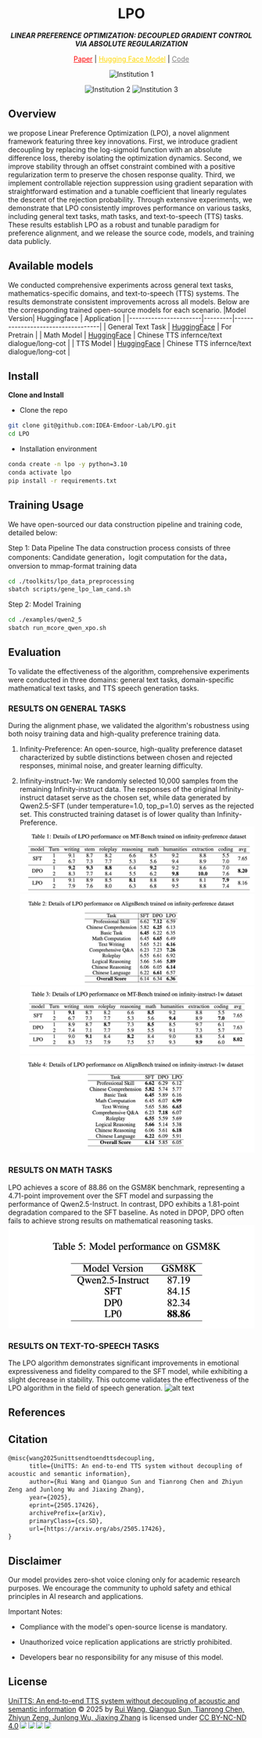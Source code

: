 <div align="center">
    <h1>
    LPO
    </h1>
    <p>
    <b><em>LINEAR PREFERENCE OPTIMIZATION: DECOUPLED GRADIENT CONTROL VIA ABSOLUTE REGULARIZATION</em></b>
   </p>
    <p>
    </p>
    </p>
    <a href="https" style="color:red">Paper</a> |  
    <a href="https://huggingface.co/IDEA-Emdoor/UniTTS-mixed-v0.1" style="color:#FFD700">Hugging Face Model</a>  |
    <a href="https://github.com/IDEA-Emdoor-Lab/LPO" style="color:gray">Code</a>
     <p>
        <img src="figure/idea_capture.png" alt="Institution 1" style="width: 200px; height: 60px;">
    </p>
     <p>
        <img src="figure/yidao_logo.png" alt="Institution 2" style="width: 200px; height: 60px;">
        <img src="figure/yijiayiban.png" alt="Institution 3" style="width: 200px; height: 60px;">
    </p>
</div>




## Overview

we propose Linear Preference Optimization (LPO), a novel alignment framework featuring three key innovations. First, we introduce gradient decoupling by replacing the log-sigmoid function with an absolute difference loss, thereby isolating the optimization dynamics. Second, we improve stability through an offset constraint combined with a positive regularization term to preserve the chosen response quality. Third, we implement controllable rejection suppression using gradient separation with straightforward estimation and a tunable coefficient that linearly regulates the descent of the rejection probability. Through extensive experiments, we demonstrate that LPO consistently improves performance on various tasks, including general text tasks, math tasks, and text-to-speech (TTS) tasks. These results establish LPO as a robust and tunable paradigm for preference alignment, and we release the source code, models, and training data publicly.


## Available models
We conducted comprehensive experiments across general text tasks, mathematics-specific domains, and text-to-speech (TTS) systems. The results demonstrate consistent improvements across all models. Below are the corresponding trained open-source models for each scenario.
|Model Version| Huggingface |  Application |
|-----------------------|---------|-----------------------------------|
| General Text Task | [HuggingFace](https://huggingface.co/IDEA-Emdoor/Qwen2.5-7B-ExtVocab) | For Pretrain |
| Math Model   | [HuggingFace](https://huggingface.co/IDEA-Emdoor/UniTTS-mixed-v0.1)   | Chinese TTS infernce/text dialogue/long-cot |
| TTS Model   | [HuggingFace](https://huggingface.co/IDEA-Emdoor/UniTTS-mixed-v0.1)   | Chinese TTS infernce/text dialogue/long-cot |

## Install
**Clone and Install**

- Clone the repo
``` sh
git clone git@github.com:IDEA-Emdoor-Lab/LPO.git
cd LPO
```

- Installation environment
``` sh
conda create -n lpo -y python=3.10
conda activate lpo
pip install -r requirements.txt
```


## Training Usage

We have open-sourced our data construction pipeline and training code, detailed below:

Step 1: Data Pipeline
The data construction process consists of three components: Candidate generation，logit computation for the data， onversion to mmap-format training data
``` sh
cd ./toolkits/lpo_data_preprocessing
sbatch scripts/gene_lpo_lam_cand.sh
```

Step 2: Model Training

``` sh
cd ./examples/qwen2_5
sbatch run_mcore_qwen_xpo.sh
```


## Evaluation
To validate the effectiveness of the algorithm, comprehensive experiments were conducted in three domains: general text tasks, domain-specific mathematical text tasks, and TTS speech generation tasks.
### RESULTS ON GENERAL TASKS

During the alignment phase, we validated the algorithm's robustness using both noisy training data and high-quality preference training data.

1) Infinity-Preference: An open-source, high-quality preference dataset characterized by subtle distinctions between chosen and rejected responses, minimal noise, and greater learning difficulty.

2) Infinity-instruct-1w: We randomly selected 10,000 samples from the remaining Infinity-instruct data. The responses of the original Infinity-instruct dataset serve as the chosen set, while data generated by Qwen2.5-SFT (under temperature=1.0, top\_p=1.0) serves as the rejected set. This constructed training dataset is of lower quality than Infinity-Preference.
![alt text](figures/table1.png)
![alt text](figures/table2.png)
![alt text](figures/table3.png)
![alt text](figures/table4.png)

### RESULTS ON MATH TASKS
LPO achieves a score of 88.86 on the GSM8K benchmark, representing a 4.71-point improvement over the SFT model and surpassing the performance of Qwen2.5-Instruct. In contrast, DPO exhibits a 1.81-point degradation compared to the SFT baseline. As noted in DPOP, DPO often fails to achieve strong results on mathematical reasoning tasks. 
![alt text](figures/table5.png)

### RESULTS ON TEXT-TO-SPEECH TASKS
The LPO algorithm demonstrates significant improvements in emotional expressiveness and fidelity compared to the SFT model, while exhibiting a slight decrease in stability. This outcome validates the effectiveness of the LPO algorithm in the field of speech generation.
![alt text](image.png)

## References


## Citation
```
@misc{wang2025unittsendtoendttsdecoupling,
      title={UniTTS: An end-to-end TTS system without decoupling of acoustic and semantic information}, 
      author={Rui Wang and Qianguo Sun and Tianrong Chen and Zhiyun Zeng and Junlong Wu and Jiaxing Zhang},
      year={2025},
      eprint={2505.17426},
      archivePrefix={arXiv},
      primaryClass={cs.SD},
      url={https://arxiv.org/abs/2505.17426}, 
}
```


## Disclaimer

Our model provides zero-shot voice cloning only for academic research purposes. We encourage the community to uphold safety and ethical principles in AI research and applications.

Important Notes:

- Compliance with the model's open-source license is mandatory.

- Unauthorized voice replication applications are strictly prohibited.

- Developers bear no responsibility for any misuse of this model.


## License
<a href="https://arxiv.org/abs/2505.17426">UniTTS: An end-to-end TTS system without decoupling of acoustic and semantic information</a> © 2025 by <a href="https://creativecommons.org">Rui Wang, Qianguo Sun, Tianrong Chen, Zhiyun Zeng, Junlong Wu, Jiaxing Zhang</a> is licensed under <a href="https://creativecommons.org/licenses/by-nc-nd/4.0/">CC BY-NC-ND 4.0</a><img src="https://mirrors.creativecommons.org/presskit/icons/cc.svg" style="max-width: 1em;max-height:1em;margin-left: .2em;"><img src="https://mirrors.creativecommons.org/presskit/icons/by.svg" style="max-width: 1em;max-height:1em;margin-left: .2em;"><img src="https://mirrors.creativecommons.org/presskit/icons/nc.svg" style="max-width: 1em;max-height:1em;margin-left: .2em;"><img src="https://mirrors.creativecommons.org/presskit/icons/nd.svg" style="max-width: 1em;max-height:1em;margin-left: .2em;">
